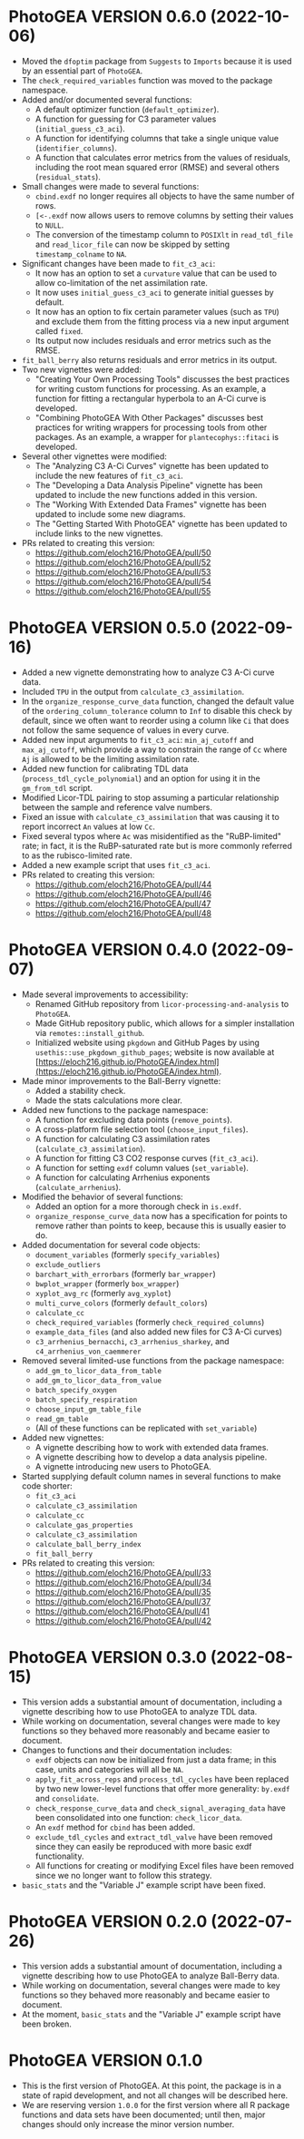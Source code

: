 <!--
This file should document all pull requests and all user-visible changes.

When a pull request is completed, changes made should be added to a section at
the top of this file called "# Unreleased". All changes should be categorized
under "## MAJOR CHANGES", "## MINOR CHANGES", or "## BUG FIXES" following the
major.minor.patch structure of semantic versioning. When applicable, entries
should include direct links to the relevant pull requests.

Then, when a new release is made, "# Unreleased" should be replaced by a heading
with the new version number, such as "# CHANGES IN PhotoGEA VERSION 2.0.0." This
section will combine all of the release notes from all of the pull requests
merged in since the previous release.

Subsequent commits will then include a new "Unreleased" section in preparation
for the next release.
-->

# PhotoGEA VERSION 0.6.0 (2022-10-06)

- Moved the `dfoptim` package from `Suggests` to `Imports` because it is used by
  an essential part of `PhotoGEA`.
- The `check_required_variables` function was moved to the package namespace.
- Added and/or documented several functions:
  - A default optimizer function (`default_optimizer`).
  - A function for guessing for C3 parameter values (`initial_guess_c3_aci`).
  - A function for identifying columns that take a single unique value
    (`identifier_columns`).
  - A function that calculates error metrics from the values of residuals,
    including the root mean squared error (RMSE) and several others
    (`residual_stats`).
- Small changes were made to several functions:
  - `cbind.exdf` no longer requires all objects to have the same number of rows.
  - `[<-.exdf` now allows users to remove columns by setting their values to
    `NULL`.
  - The conversion of the timestamp column to `POSIXlt` in `read_tdl_file` and
    `read_licor_file` can now be skipped by setting `timestamp_colname` to `NA`.
- Significant changes have been made to `fit_c3_aci`:
  - It now has an option to set a `curvature` value that can be used to allow
    co-limitation of the net assimilation rate.
  - It now uses `initial_guess_c3_aci` to generate initial guesses by default.
  - It now has an option to fix certain parameter values (such as `TPU`) and
    exclude them from the fitting process via a new input argument called
    `fixed`.
  - Its output now includes residuals and error metrics such as the RMSE.
- `fit_ball_berry` also returns residuals and error metrics in its output.
- Two new vignettes were added:
  - "Creating Your Own Processing Tools" discusses the best practices for
    writing custom functions for processing. As an example, a function for
    fitting a rectangular hyperbola to an A-Ci curve is developed.
  - "Combining PhotoGEA With Other Packages" discusses best practices for
    writing wrappers for processing tools from other packages. As an example, a
    wrapper for `plantecophys::fitaci` is developed.
- Several other vignettes were modified:
  - The "Analyzing C3 A-Ci Curves" vignette has been updated to include the new
    features of `fit_c3_aci`.
  - The "Developing a Data Analysis Pipeline" vignette has been updated to
    include the new functions added in this version.
  - The "Working With Extended Data Frames" vignette has been updated to include
    some new diagrams.
  - The "Getting Started With PhotoGEA" vignette has been updated to include
    links to the new vignettes.
- PRs related to creating this version:
  - https://github.com/eloch216/PhotoGEA/pull/50
  - https://github.com/eloch216/PhotoGEA/pull/52
  - https://github.com/eloch216/PhotoGEA/pull/53
  - https://github.com/eloch216/PhotoGEA/pull/54
  - https://github.com/eloch216/PhotoGEA/pull/55

# PhotoGEA VERSION 0.5.0 (2022-09-16)

- Added a new vignette demonstrating how to analyze C3 A-Ci curve data.
- Included `TPU` in the output from `calculate_c3_assimilation`.
- In the `organize_response_curve_data` function, changed the default value of
  the `ordering_column_tolerance` column to `Inf` to disable this check by
  default, since we often want to reorder using a column like `Ci` that does not
  follow the same sequence of values in every curve.
- Added new input arguments to `fit_c3_aci`: `min_aj_cutoff` and
  `max_aj_cutoff`, which provide a way to constrain the range of `Cc` where `Aj`
  is allowed to be the limiting assimilation rate.
- Added new function for calibrating TDL data (`process_tdl_cycle_polynomial`)
  and an option for using it in the `gm_from_tdl` script.
- Modified Licor-TDL pairing to stop assuming a particular relationship between
  the sample and reference valve numbers.
- Fixed an issue with `calculate_c3_assimilation` that was causing it to report
  incorrect `An` values at low `Cc`.
- Fixed several typos where `Ac` was misidentified as the "RuBP-limited" rate;
  in fact, it is the RuBP-saturated rate but is more commonly referred to as the
  rubisco-limited rate.
- Added a new example script that uses `fit_c3_aci`.
- PRs related to creating this version:
  - https://github.com/eloch216/PhotoGEA/pull/44
  - https://github.com/eloch216/PhotoGEA/pull/46
  - https://github.com/eloch216/PhotoGEA/pull/47
  - https://github.com/eloch216/PhotoGEA/pull/48

# PhotoGEA VERSION 0.4.0 (2022-09-07)

- Made several improvements to accessibility:
  - Renamed GitHub repository from `licor-processing-and-analysis` to
    `PhotoGEA`.
  - Made GitHub repository public, which allows for a simpler installation via
    `remotes::install_github`.
  - Initialized website using `pkgdown` and GitHub Pages by using
    `usethis::use_pkgdown_github_pages`; website is now available at
    [https://eloch216.github.io/PhotoGEA/index.html](https://eloch216.github.io/PhotoGEA/index.html).
- Made minor improvements to the Ball-Berry vignette:
  - Added a stability check.
  - Made the stats calculations more clear.
- Added new functions to the package namespace:
  - A function for excluding data points (`remove_points`).
  - A cross-platform file selection tool (`choose_input_files`).
  - A function for calculating C3 assimilation rates
    (`calculate_c3_assimilation`).
  - A function for fitting C3 CO2 response curves (`fit_c3_aci`).
  - A function for setting `exdf` column values (`set_variable`).
  - A function for calculating Arrhenius exponents (`calculate_arrhenius`).
- Modified the behavior of several functions:
  - Added an option for a more thorough check in `is.exdf`.
  - `organize_response_curve_data` now has a specification for points to remove
    rather than points to keep, because this is usually easier to do.
- Added documentation for several code objects:
  - `document_variables` (formerly `specify_variables`)
  - `exclude_outliers`
  - `barchart_with_errorbars` (formerly `bar_wrapper`)
  - `bwplot_wrapper` (formerly `box_wrapper`)
  - `xyplot_avg_rc` (formerly `avg_xyplot`)
  - `multi_curve_colors` (formerly `default_colors`)
  - `calculate_cc`
  - `check_required_variables` (formerly `check_required_columns`)
  - `example_data_files` (and also added new files for C3 A-Ci curves)
  - `c3_arrhenius_bernacchi`, `c3_arrhenius_sharkey`, and
    `c4_arrhenius_von_caemmerer`
- Removed several limited-use functions from the package namespace:
  - `add_gm_to_licor_data_from_table`
  - `add_gm_to_licor_data_from_value`
  - `batch_specify_oxygen`
  - `batch_specify_respiration`
  - `choose_input_gm_table_file`
  - `read_gm_table`
  - (All of these functions can be replicated with `set_variable`)
- Added new vignettes:
  - A vignette describing how to work with extended data frames.
  - A vignette describing how to develop a data analysis pipeline.
  - A vignette introducing new users to PhotoGEA.
- Started supplying default column names in several functions to make code
  shorter:
  - `fit_c3_aci`
  - `calculate_c3_assimilation`
  - `calculate_cc`
  - `calculate_gas_properties`
  - `calculate_c3_assimilation`
  - `calculate_ball_berry_index`
  - `fit_ball_berry`
- PRs related to creating this version:
  - https://github.com/eloch216/PhotoGEA/pull/33
  - https://github.com/eloch216/PhotoGEA/pull/34
  - https://github.com/eloch216/PhotoGEA/pull/35
  - https://github.com/eloch216/PhotoGEA/pull/37
  - https://github.com/eloch216/PhotoGEA/pull/41
  - https://github.com/eloch216/PhotoGEA/pull/42

# PhotoGEA VERSION 0.3.0 (2022-08-15)

- This version adds a substantial amount of documentation, including a vignette
  describing how to use PhotoGEA to analyze TDL data.
- While working on documentation, several changes were made to key functions so
  they behaved more reasonably and became easier to document.
- Changes to functions and their documentation includes:
  - `exdf` objects can now be initialized from just a data frame; in this case,
    units and categories will all be `NA`.
  - `apply_fit_across_reps` and `process_tdl_cycles` have been replaced by two
    new lower-level functions that offer more generality: `by.exdf` and
    `consolidate`.
  - `check_response_curve_data` and `check_signal_averaging_data` have been
    consolidated into one function: `check_licor_data`.
  - An `exdf` method for `cbind` has been added.
  - `exclude_tdl_cycles` and `extract_tdl_valve` have been removed since they
    can easily be reproduced with more basic exdf functionality.
  - All functions for creating or modifying Excel files have been removed since
    we no longer want to follow this strategy.
- `basic_stats` and the "Variable J" example script have been fixed.

# PhotoGEA VERSION 0.2.0 (2022-07-26)

- This version adds a substantial amount of documentation, including a vignette
  describing how to use PhotoGEA to analyze Ball-Berry data.
- While working on documentation, several changes were made to key functions so
  they behaved more reasonably and became easier to document.
- At the moment, `basic_stats` and the "Variable J" example script have been
  broken.

# PhotoGEA VERSION 0.1.0

- This is the first version of PhotoGEA. At this point, the package is in a
  state of rapid development, and not all changes will be described here.
- We are reserving version `1.0.0` for the first version where all R package
  functions and data sets have been documented; until then, major changes should
  only increase the minor version number.
